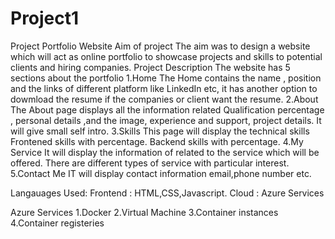 # Project1
Project Portfolio Website
Aim of project
The aim was to design a website which will act as  online portfolio to showcase  projects
and skills to potential clients and hiring companies.
Project Description
The website has 5 sections about the portfolio
1.Home
The Home contains the name , position and the links of different platform like LinkedIn etc,
it has another option to dowmload the resume if the companies or client want the resume.
2.About
The  About page displays all the information related Qualification percentage , personal details ,and the image,
experience and support, project details.
It will give small self intro.
3.Skills
This page will display the technical skills
Frontened skills with percentage.
Backend skills with percentage.
4.My Service
It will display the information of related to the service which will be offered.
There are different types of service with particular interest.
5.Contact Me
IT will display contact information email,phone number etc.

Langauages Used:
Frontend : HTML,CSS,Javascript.
Cloud : Azure Services

Azure Services
1.Docker
2.Virtual Machine
3.Container instances
4.Container registeries


 
